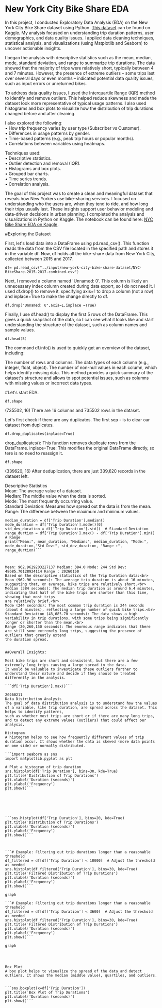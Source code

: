 # New York City Bike Share EDA

In this project, I conducted Exploratory Data Analysis (EDA) on the New York City Bike Share dataset using Python. 
[This dataset](https://www.kaggle.com/datasets/akkithetechie/new-york-city-bike-share-dataset) can be found on Kaggle.
My analysis focused on understanding trip duration patterns, user demographics, and data quality issues. 
I applied data cleaning techniques, statistical analysis, and visualizations (using Matplotlib and Seaborn) to uncover actionable insights.

I began the analysis with descriptive statistics such as the mean, median, mode, standard deviation, and range to summarize trip durations. 
The data showed that the majority of trips were relatively short, typically between 4 and 7 minutes. However, the presence of extreme 
outliers – some trips last over several days or even months – indicated potential data quality issues, such as input errors or unreturned bikes.

To address data quality issues, I used the Interquartile Range (IQR) method to identify and remove outliers. This helped reduce skewness and made
the dataset look more representative of typical usage patterns. I also used histograms and box plots to visualize how the distribution
of trip durations changed before and after cleaning.

I also explored the following:<br>
•	How trip frequency varies by user type (Subscriber vs Customer).<br>
•	Differences in usage patterns by gender.<br>
•	Time-based patterns (e.g., peak trip hours or popular months).<br>
•	Correlations between variables using heatmaps.

Techniques used:<br>
•	Descriptive statistics.<br>
•	Outlier detection and removal (IQR).<br>
•	Histograms and box plots.<br>
•	Grouped bar charts.<br>
•	Time series trends.<br>
•	Correlation analysis.

The goal of this project was to create a clean and meaningful dataset that reveals how New Yorkers use bike-sharing services. I focused on understanding 
who the users are, when they tend to ride, and how long their trips usually last. These insights support user behavior modeling and data-driven decisions 
in urban planning.
I completed the analysis and visualizations in Python on Kaggle. The notebook can be found here: [NYC Bike Share EDA on Kaggle](https://www.kaggle.com/code/annashcherbinina/eda-new-york-bike-data-anna-shcherbinina).

#Exploring the Dataset

First, let's load data into a DataFrame using pd.read_csv(). This function reads the data from the CSV file located in the specified path and stores it in the variable df. 
Now, df holds all the bike-share data from New York City, collected between 2015 and 2017.

```df= pd.read_csv("../input/new-york-city-bike-share-dataset/NYC-BikeShare-2015-2017-combined.csv")```

Next, I removed a column named 'Unnamed: 0'. This column is likely an unnecessary index column created during data export, so I do not need it. 
I used df.drop() to remove it, specifying axis=1 to drop a column (not a row) and inplace=True to make the change directly to df.

```df.drop("Unnamed: 0",axis=1,inplace =True)```

Finally, I use df.head() to display the first 5 rows of the DataFrame. This gives a quick snapshot of the data, so I can see what it looks like and start 
understanding the structure of the dataset, such as column names and sample values.

```df.head(5)```



The command df.info() is used to quickly get an overview of the dataset, including:

The number of rows and columns.
The data types of each column (e.g., integer, float, object).
The number of non-null values in each column, which helps identify missing data. This method provides a quick summary of the dataset's structure and allows 
to spot potential issues, such as columns with missing values or incorrect data types.



#Let's start EDA.

```df.shape```

(735502, 16)
There are 16 columns and 735502 rows in the dataset.

Let's first check if there are any duplicates. The first sep - is to clear our dataset from duplicates.

```df.drop_duplicates(inplace=True)```

drop_duplicates(): This function removes duplicate rows from the DataFrame.
inplace=True: This modifies the original DataFrame directly, so tere is no need to reassign it.


```df.shape```

(339620, 16)
After deduplication, there are just 339,620 records in the dataset left.

Descriptive Statistics<br>
Mean: The average value of a dataset.<br>
Median: The middle value when the data is sorted.<br>
Mode: The most frequently occurring value.<br>
Standard Deviation: Measures how spread out the data is from the mean.<br>
Range: The difference between the maximum and minimum values.

```mean_duration = df['Trip Duration'].mean()
median_duration = df['Trip Duration'].median()
mode_duration = df['Trip Duration'].mode()[0]
std_dev_duration = df['Trip Duration'].std()  # Standard Deviation
range_durtion = df['Trip Duration'].max() - df['Trip Duration'].min()  # Range
print("Mean:", mean_duration, "Median:", median_duration, "Mode:", mode_duration,"Std Dev:", std_dev_duration, "Range :", range_durtion)```



Mean: 962.9629203227137 Median: 384.0 Mode: 244 Std Dev: 48685.70128924114 Range : 20260150
Based on the descriptive statistics of the Trip Duration data:<br>
Mean (962.96 seconds): The average trip duration is about 16 minutes, suggesting that, on average, bike trips are relatively short.<br>
Median (384 seconds): The median trip duration is around 6.4 minutes, indicating that half of the bike trips are shorter than this time, showing that most trips
are relatively brief.<br>
Mode (244 seconds): The most common trip duration is 244 seconds (about 4 minutes), reflecting a large number of quick bike trips.<br>
Standard Deviation (48,685.70 seconds): The data shows a high variability in trip durations, with some trips being significantly longer or shorter than the mean.<br>
Range (20,260,150 seconds): The enormous range indicates that there are still some extremely long trips, suggesting the presence of outliers that greatly extend
the duration spread.


##Overall Insights:

Most bike trips are short and consistent, but there are a few extremely long trips causing a large spread in the data.
It would be valuable to investigate these outliers further to understand their nature and decide if they should be treated differently in the analysis.

```df['Trip Duration'].max()```

20260211
Data Distribution Analysis
The goal of data distribution analysis is to understand how the values of a variable, like trip duration, are spread across the dataset. This helps to identify patterns,
such as whether most trips are short or if there are many long trips, and to detect any extreme values (outliers) that could affect our analysis.

Histogram
A histogram helps to see how frequently different values of trip duration occur. It shows whether the data is skewed (more data points on one side) or normally distributed.

```import seaborn as sns
import matplotlib.pyplot as plt

# Plot a histogram of trip duration
sns.histplot(df['Trip Duration'], bins=30, kde=True)
plt.title('Distribution of Trip Durations')
plt.xlabel('Duration (seconds)')
plt.ylabel('Frequency')
plt.show()```






```sns.histplot(df['Trip Duration'], bins=20, kde=True)
plt.title('Distribution of Trip Durations')
plt.xlabel('Duration (seconds)')
plt.ylabel('Frequency')
plt.show()```



```# Example: Filtering out trip durations longer than a reasonable threshold
df_filtered = df[df['Trip Duration'] < 10000]  # Adjust the threshold as needed
sns.histplot(df_filtered['Trip Duration'], bins=30, kde=True)
plt.title('Filtered Distribution of Trip Durations')
plt.xlabel('Duration (seconds)')
plt.ylabel('Frequency')
plt.show()```

graph

```# Example: Filtering out trip durations longer than a reasonable threshold
df_filtered = df[df['Trip Duration'] < 3600]  # Adjust the threshold as needed
sns.histplot(df_filtered['Trip Duration'], bins=30, kde=True)
plt.title('Filtered Distribution of Trip Durations')
plt.xlabel('Duration (seconds)')
plt.ylabel('Frequency')
plt.show()```

graph




Box Plot
A box plot helps to visualize the spread of the data and detect outliers. It shows the median (middle value), quartiles, and outliers.


```sns.boxplot(x=df['Trip Duration'])
plt.title('Box Plot of Trip Durations')
plt.xlabel('Duration (seconds)')
plt.show()```
